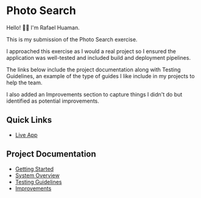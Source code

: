 # Photo Search

Hello! 👋🏽 I'm Rafael Huaman.

This is my submission of the Photo Search exercise.

I approached this exercise as I would a real project so I ensured the application was well-tested and included build and deployment pipelines.

The links below include the project documentation along with Testing Guidelines, an example of the type of guides I like include in my projects to help the team.

I also added an Improvements section to capture things I didn't do but identified as potential improvements.

## Quick Links

- [Live App](https://pexels-ten.vercel.app/)

## Project Documentation

- [Getting Started](docs/01-getting-started.md)
- [System Overview](docs/02-system-overview.md)
- [Testing Guidelines](docs/03-testing-guidelines.md)
- [Improvements](docs/04-improvements.md)
